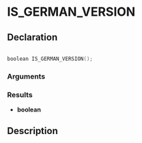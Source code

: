 # IS_GERMAN_VERSION

## Declaration
```cpp

boolean IS_GERMAN_VERSION();
```

### Arguments

### Results
- **boolean**

## Description

